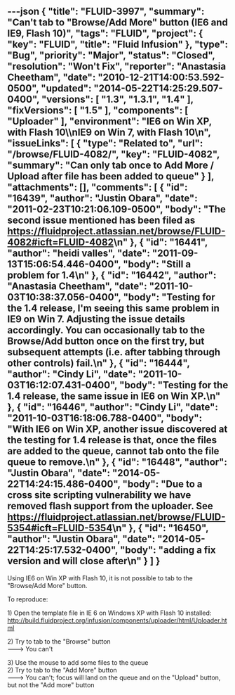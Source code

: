 ---json
{
  "title": "FLUID-3997",
  "summary": "Can't tab to \"Browse/Add More\" button (IE6 and IE9, Flash 10)",
  "tags": "FLUID",
  "project": {
    "key": "FLUID",
    "title": "Fluid Infusion"
  },
  "type": "Bug",
  "priority": "Major",
  "status": "Closed",
  "resolution": "Won't Fix",
  "reporter": "Anastasia Cheetham",
  "date": "2010-12-21T14:00:53.592-0500",
  "updated": "2014-05-22T14:25:29.507-0400",
  "versions": [
    "1.3",
    "1.3.1",
    "1.4"
  ],
  "fixVersions": [
    "1.5"
  ],
  "components": [
    "Uploader"
  ],
  "environment": "IE6 on Win XP, with Flash 10\\\nIE9 on Win 7, with Flash 10\n",
  "issueLinks": [
    {
      "type": "Related to",
      "url": "/browse/FLUID-4082/",
      "key": "FLUID-4082",
      "summary": "Can only tab once to Add More / Upload after file has been added to queue"
    }
  ],
  "attachments": [],
  "comments": [
    {
      "id": "16439",
      "author": "Justin Obara",
      "date": "2011-02-23T10:21:06.109-0500",
      "body": "The second issue mentioned has been filed as <https://fluidproject.atlassian.net/browse/FLUID-4082#icft=FLUID-4082>\n"
    },
    {
      "id": "16441",
      "author": "heidi valles",
      "date": "2011-09-13T15:06:54.446-0400",
      "body": "Still a problem for 1.4\n"
    },
    {
      "id": "16442",
      "author": "Anastasia Cheetham",
      "date": "2011-10-03T10:38:37.056-0400",
      "body": "Testing for the 1.4 release, I'm seeing this same problem in IE9 on Win 7. Adjusting the issue details accordingly. You can occasionally tab to the Browse/Add button once on the first try, but subsequent attempts (i.e. after tabbing through other controls) fail.\n"
    },
    {
      "id": "16444",
      "author": "Cindy Li",
      "date": "2011-10-03T16:12:07.431-0400",
      "body": "Testing for the 1.4 release, the same issue in IE6 on Win XP.\n"
    },
    {
      "id": "16446",
      "author": "Cindy Li",
      "date": "2011-10-03T16:18:06.788-0400",
      "body": "With IE6 on Win XP, another issue discovered at the testing for 1.4 release is that, once the files are added to the queue, cannot tab onto the file queue to remove.\n"
    },
    {
      "id": "16448",
      "author": "Justin Obara",
      "date": "2014-05-22T14:24:15.486-0400",
      "body": "Due to a cross site scripting vulnerability we have removed flash support from the uploader. See <https://fluidproject.atlassian.net/browse/FLUID-5354#icft=FLUID-5354>\n"
    },
    {
      "id": "16450",
      "author": "Justin Obara",
      "date": "2014-05-22T14:25:17.532-0400",
      "body": "adding a fix version and will close after\n"
    }
  ]
}
---
Using IE6 on Win XP with Flash 10, it is not possible to tab to the "Browse/Add More" button.

To reproduce:

1\) Open the template file in IE 6 on Windows XP with Flash 10 installed:\
<http://build.fluidproject.org/infusion/components/uploader/html/Uploader.html>

2\) Try to tab to the "Browse" button\
\---> You can't

3\) Use the mouse to add some files to the queue\
2\) Try to tab to the "Add More" button\
\---> You can't; focus will land on the queue and on the "Upload" button, but not the "Add more" button

        